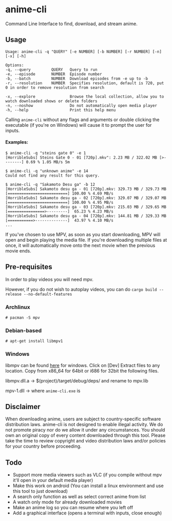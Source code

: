 # anime-cli
Command Line Interface to find, download, and stream anime.

## Usage
```
Usage: anime-cli -q "QUERY" [-e NUMBER] [-b NUMBER] [-r NUMBER] [-n] [-x] [-h]

Options:                               
-q, --query         QUERY   Query to run
-e, --episode       NUMBER  Episode number
-b, --batch         NUMBER  Download episodes from -e up to -b
-r, --resolution    NUMBER  Specifies resolution, default is 720, put 0 in order to remove resolution from search

-x, --explore               Browse the local collection, allow you to watch downloaded shows or delete folders
-n, --noshow                Do not automatically open media player
-h, --help                  Print this help menu
```

Calling `anime-cli` without any flags and arguments or double clicking the executable (if you're on Windows) will cause it to prompt the user for inputs.

#### Examples:
```
$ anime-cli -q "steins gate 0" -e 1
[HorribleSubs] Steins Gate 0 - 01 [720p].mkv": 2.23 MB / 322.02 MB [>--------] 0.69 % 1.05 MB/s 5m
```
```
$ anime-cli -q "unknown anime" -e 14
Could not find any result for this query.
```
```
$ anime-cli -q "Sakamoto Desu ga" -b 12
[HorribleSubs] Sakamoto desu ga - 01 [720p].mkv: 329.73 MB / 329.73 MB [==========================] 100.00 % 4.69 MB/s
[HorribleSubs] Sakamoto desu ga - 02 [720p].mkv: 329.07 MB / 329.07 MB [==========================] 100.00 % 4.95 MB/s
[HorribleSubs] Sakamoto desu ga - 03 [720p].mkv: 215.03 MB / 329.65 MB [================>---------]  65.23 % 4.23 MB/s
[HorribleSubs] Sakamoto desu ga - 04 [720p].mkv: 144.81 MB / 329.33 MB [===========>--------------]  43.97 % 4.10 MB/s
...
```

If you've chosen to use MPV, as soon as you start downloading, MPV will open and begin playing the media file. If you're downloading multiple files at once, it will automatically move onto the next movie when the previous movie ends.

## Pre-requisites
In order to play videos you will need mpv.

However, if you do not wish to autoplay videos, you can do
`cargo build --release --no-default-features`

### Archlinux
```
# pacman -S mpv
```

### Debian-based
```
# apt-get install libmpv1
```

### Windows
libmpv can be found [here](https://mpv.srsfckn.biz/) for windows. Click on \[Dev]
Extract files to any location.
Copy from x86_64 for 64bit or i686 for 32bit the following files.

libmpv.dll.a -> $(project)/target/debug/deps/       and rename to mpv.lib

mpv-1.dll    -> where `anime-cli.exe` is

## Disclaimer
When downloading anime, users are subject to country-specific software distribution laws. anime-cli is not designed to enable illegal activity. We do not promote piracy nor do we allow it under any circumstances. You should own an original copy of every content downloaded through this tool. Please take the time to review copyright and video distribution laws and/or policies for your country before proceeding.

## Todo
* Support more media viewers such as VLC (if you compile without mpv it'll open in your default media player)
* Make this work on android (You can install a linux environment and use this tool to just download)
* A search only function as well as select correct anime from list
* A watch only mode for already downloaded movies
* Make an anime log so you can resume where you left off
* Add a graphical interface (opens a terminal with inputs, close enough)